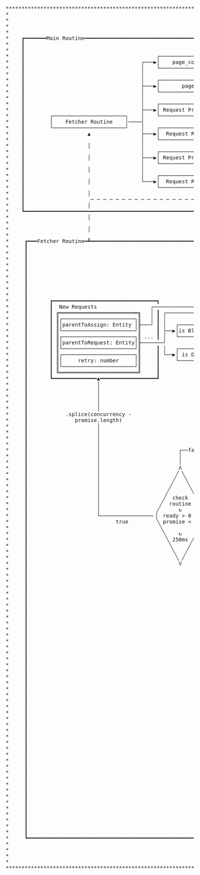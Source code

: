 <pre>
********************************************************************************************************************************************************************************************************************************************************************************************************************************
*                                                                                                                                                                                                                                                                                                                              *
*                                                                                                                                                                                                                                                                                                                              *
*                                                                                                                                                                                                                                                                                                                              *
*                                                                                                                                                                                                                                                                                                                              *
*    ┏━━━━━━━Main Routine━━━━━━━━━━━━━━━━━━━━━━━━━━━━━━━━━━━━━━━━━━━━━━━━━━━━━━━━━━━━━━━━━━━━━━━━━━━━━━━━━━━━━━━━━━━━━━━━━━━━━━━━━━━━━━━━━━━━━━━━━━━━━━━━━━━━━━━━━━━━━━━━━━━━━┓                                                                                                                                                *
*    ┃                                                                                                                                                                        ┃                                                                                                                                                *
*    ┃                                                                                                                                                                        ┃                                                                                                                                                *
*    ┃                                          ┌───────────────────────┐                                                           ┌───────────────────────┐                 ┃                                                                                                                                                *
*    ┃                                     ┌───▶│    page_collection    │                                        ┌clearTimeout()───▶│ Request Promise Timer │                 ┃                                                                                                                                                *
*    ┃                                     │    └───────────────────────┘                                        │                  └───────────────────────┘                 ┃                                                                                                                                                *
*    ┃                                     │                                                  Λ                  │                                                            ┃                                                                                                                                                *
*    ┃                                     │    ┌───────────────────────┐                    ╱ ╲                 │                  ┌───────────────────────┐                 ┃                                                                                                                                                *
*    ┃                                     ├───▶│       page_tree       │                   ╱   ╲                ├clearTimeout()───▶│  Request Ready Timer  │                 ┃                                                                                                                                                *
*    ┃                                     │    └───────────────────────┘                  ╱     ╲               │                  └───────────────────────┘                 ┃                                                                                                                                                *
*    ┃                                     │                                              ╱       ╲              │                                                            ┃                                                                                                                                                *
*    ┃                                     │    ┌───────────────────────┐                ╱  check  ╲             │                  ┌─────────────────┐                       ┃                                                                                                                                                *
*    ┃                                     ├───▶│ Request Promise Queue │──────┐        ╱  routine  ╲            │   ┌───update ───▶│ page_collection │                       ┃                                                                                                                                                *
*    ┃        ┌───────────────────────┐    │    └───────────────────────┘      │       ╱      ↻      ╲           │   │              └─────────────────┘                       ┃                                                                                                                                                *
*    ┃        │    Fetcher Routine    │────┤                                   ├─────▶▕  promise = 0  ▏──┬─true──┼───┤                                                        ┃                                                                                                                                                *
*    ┃        └───────────────────────┘    │    ┌───────────────────────┐      │       ╲  ready = 0  ╱   │       │   │              ┌─────────────────┐                       ┃                                                                                                                                                *
*    ┃                    ▲                ├───▶│  Request Ready Queue  │──────┘        ╲     ↻     ╱    │       │   └───update────▶│    page_tree    │                       ┃                                                                                                                                                *
*    ┃                                     │    └───────────────────────┘                ╲   0ms   ╱     │       │                  └─────────────────┘                       ┃                                                                                                                                                *
*    ┃                    │                │                                              ╲       ╱      │       │                                                            ┃                                                                                                                                                *
*    ┃                                     │    ┌───────────────────────┐                  ╲     ╱       │       │                                                            ┃                                                                                                                                                *
*    ┃                    │                ├───▶│ Request Promise Timer │                   ╲   ╱        │       └──────────────────▶ wait for some minutes ─ ─ ┐             ┃                                                                                                                                                *
*    ┃                                     │    └───────────────────────┘                    ╲ ╱         │                                                                    ┃                                                                                                                                                *
*    ┃                    │                │                                                  V          │                                                      │             ┃                                                                                                                                                *
*    ┃                                     │    ┌───────────────────────┐                     ▲          │                                                                    ┃                                                                                                                                                *
*    ┃                    │                └───▶│  Request Ready Timer  │                     └──false───┘                                                      │             ┃                                                                                                                                                *
*    ┃                                          └───────────────────────┘                                                                                                     ┃                                                                                                                                                *
*    ┃                    │                                                                                                                                     │             ┃                                                                                                                                                *
*    ┃                     ─ ─ ─ ─ ─ ─ ─ ─ ─ ─ ─ ─ ─ ─ ─ ─ ─ ─ ─ ─ ─ ─ ─ ─ ─ ─ ─ ─  create new fetcher routine ◀ ─ ─ ─ ─ ─ ─ ─ ─ ─ ─ ─ ─ ─ ─ ─ ─ ─ ─ ─ ─ ─ ─ ─ ─              ┃                                                                                                                                                *
*    ┃                    │                                                                                                                                                   ┃                                                                                                                                                *
*    ┗━━━━━━━━━━━━━━━━━━━━━━━━━━━━━━━━━━━━━━━━━━━━━━━━━━━━━━━━━━━━━━━━━━━━━━━━━━━━━━━━━━━━━━━━━━━━━━━━━━━━━━━━━━━━━━━━━━━━━━━━━━━━━━━━━━━━━━━━━━━━━━━━━━━━━━━━━━━━━━━━━━━━━━━━┛                                                                                                                                                *
*                         │                                                                                                                                                                                                                                                                                                    *
*                                                                                                                                                                                                                                                                                                                              *
*                         │                                                                                                                                                                                                                                                                                                    *
*                                                                                                                                                                                                                                                                                                                              *
*     ┏━━━Fetcher Routine━┻━━━━━━━━━━━━━━━━━━━━━━━━━━━━━━━━━━━━━━━━━━━━━━━━━━━━━━━━━━━━━━━━━━━━━━━━━━━━━━━━━━━━━━━━━━━━━━━━━━━━━━━━━━━━━━━━━━━━━━━━━━━━━━━━━━━━━━━━━━━━━━━━━━━━━━━━━━━━━━━━━━━━━━━━━━━━━━━━━━━━━━━━━━━━━━━━━━━━━━━━━━━━━━━━━━━━━━━━━━━━━━━━━━━━━━━━━━━━━━━━━━━━━━━━━━━━━━━━━━━━━━━━━━━━━━━━━━━━━━━━━━━━━━━┓    *
*     ┃                                                                                                                                                                                                                                                                                                                   ┃    *
*     ┃                                                                                                                                                                                                  ┌─.plaintext += plaintext────────────────────────────────────────────────────┐                                   ┃    *
*     ┃                                                                                                                                                                                                  │                                                                            │                                   ┃    *
*     ┃                                                                                                                                                                     ╔══════════════════════════╗ │                                      ╔══════════════════════╗              │                                   ┃    *
*     ┃                                                                                                                       ┌──false───┐                                  ║  Promise (resolved)      ║ ├─.children.push()┐                    ║Connector             ║              │                                   ┃    *
*     ┃                                                                                    ┏━━━━━━━━━━━━━━━━━━━━━━━━━━━━━━━━┓ │          │                                  ║┌───────────────────────┐ ║ │                 │                    ║ ┌──────────────────┐ ║              │                                   ┃    *
*     ┃                                                                                    ┃   Request Promise Queue        ┃ │          │                                  ║│parentToAssign: Entity │◀──┘       ┌──────────────────┐           ║ │toAssigned: itself│ ║              │                                   ┃    *
*     ┃                                                                                    ┃ ╔══════════════════════════╗   ┃ │          Λ                                  ║└───────────────────────┘ ║   ┌────▶│ is Page/Database │──create──▶║ └──────────────────┘ ║──────────────│─────────────────┐                 ┃    *
*     ┃                                                                                    ┃ ║  Promise (pending)       ║   ┃ │         ╱ ╲                                 ║┌───────────────────────┐ ║   │     └──────────────────┘           ║┌────────────────────┐║              │                 │                 ┃    *
*     ┃       ┏━━━━━━━━━━━━━━━━━━━━━━━━━━━━━━━━━┓                                          ┃ ║ ┌───────────────────────┐║   ┃ │        ╱   ╲                                ║│parentToRequest: Entity│ ║   │                      │             ║│toRequested: itself │║              │                 │                 ┃    *
*     ┃       ┃  New Requests                 ┌──────────────────────────────────────────────╬▶│parentToAssign: Entity │║   ┃ │       ╱     ╲            ┌──────────────┐   ║└───────────────────────┘ ║   │                      │             ║└────────────────────┘║              │                 │                 ┃    *
*     ┃       ┃ ╔═════════════════════════╗   │ ┃ ┌──────────────────────────────────────┐ ┃ ║ └───────────────────────┘║...┃ │      ╱       ╲       ┌──▶│ is Fulfilled │──▶║┌───────────────────────┐ ║   │                      │             ╚══════════════════════╝              │                 │                 ┃    *
*     ┃       ┃ ║┌───────────────────────┐║   │ ┃ │                                      │ ┃ ║ ┌───────────────────────┐║   ┃ │     ╱  set    ╲      │   └──────────────┘   ║│       children:       │ ║   │                      │                                                   │                 │                 ┃    *
*     ┃       ┃ ║│parentToAssign: Entity │╠───┘ ┃ │   ┌─────────────┐    List Block      └─╋─╬▶│parentToRequest: Entity│║   ┃ │    ╱ interval  ╲     │                      ║│   QueryablePromise    │─╬───┤                      │                                         ┌──────────────────┐        │                 ┃    *
*     ┃       ┃ ║└───────────────────────┘║     ┃ ├──▶│is Block/Page│───▶Children()─────┐  ┃ ║ └───────────────────────┘║   ┃ │   ╱      ↻      ╲    │                      ║│      <Entity[]>       │ ║   │                      │       extractPlainText                  │   Concatenated   │        │                 ┃    *
*     ┃       ┃ ║┌───────────────────────┐║ ... ┃ │   └─────────────┘                   │  ┃ ║ ┌───────────────────────┐║   ┃─┴─▶▕  promise > 0  ▏───┤                      ║└───────────────────────┘ ║   │                      │    ┌─▶   FromBlock    ────▶.reduce()───▶│    Plain Text    │        │                 ┃    *
*     ┃       ┃ ║│parentToRequest: Entity│╠───────┘                                 .push()┃ ║ │       children:       │║   ┃     ╲ isSetteled  ╱    │   ┌──────────────┐   ║┌───────────────────────┐ ║   │                      │    │                                    └──────────────────┘        │                 ┃    *
*     ┃       ┃ ║└───────────────────────┘║     ┃ │   ┌─────────────┐      Query        ┌────╬▶│   QueryablePromise    │║   ┃      ╲     ↻     ╱     └──▶│ is Rejected  │   ║│     retry: number     │ ║   │                      │    │                                                                │                 ┃    *
*     ┃       ┃ ║┌───────────────────────┐║     ┃ └──▶│ is Database │───▶Database()─────┘  ┃ ║ │      <Entity[]>       │║   ┃       ╲   0ms   ╱          └──────────────┘   ║└───────────────────────┘ ║   │     ┌────────────────│─┐  │                                                                │                 ┃    *
*     ┃       ┃ ║│     retry: number     │║     ┃     └─────────────┘                      ┃ ║ └───────────────────────┘║   ┃        ╲       ╱                    │         ╚══════════════════════════╝   └────▶│     is Block   │ │──┤                     ┌──────────────────┐                       │                 ┃    *
*     ┃       ┃ ║└───────────────────────┘║     ┃                                          ┃ ║ ┌───────────────────────┐║   ┃         ╲     ╱                     │                                              └────────────────│─┘  │                     │  is in Traverse  │                       │                 ┃    *
*     ┃       ┃ ╚═════════════════════════╝     ┃                                          ┃ ║ │     retry: number     │║   ┃          ╲   ╱                      │               set maxConcurrency to 0                         │    │               ┌────▶│  Exclusion List  │           ╔═══════════╬══════════╗      ┃    *
*     ┃       ┗━━━━━━━━━━━━━━▲━━━━━━━━━━━━━━━━━━┛                                          ┃ ║ └───────────────────────┘║   ┃           ╲ ╱                       ▼               empty promise_queue                             │    │               │     └──────────────────┘           ║Connector  │          ║      ┃    *
*     ┃                      │                                                             ┃ ╚══════════════════════════╝   ┃            V                  rate_limited──true──▶ move promises to ready_queue                    │    └─▶.filter()────┤     ┌──────────────────┐           ║ ┌─────────┴────────┐ ║      ┃    *
*     ┃                      │                                                             ┗━━━━━━━━━━━━━━━━━━━━━━━━━━━━━━━━┛                                     │               wait for some minutes                           │                    │     │is NOT in Traverse│           ║ │toAssigned: PARENT│ ║      ┃    *
*     ┃                      │                                                                                                                                    │               set maxConcurrency to 3                         │                    └────▶│  Exclusion List  │──create──▶║ └─────────┬────────┘ ║      ┃    *
*     ┃                      │                                                                                      ╔═════════════════════════╗                 false                                                             │                          └──────────────────┘           ║┌──────────┴─────────┐║      ┃    *
*     ┃                      │                                                                                      ║┌───────────────────────┐║                   │                                                               │                                                         ║│toRequested: itself │║      ┃    *
*     ┃            .splice(concurrency -                                                                            ║│parentToAssign: Entity │║                   │                                                               │                                                         ║└──────────┬─────────┘║      ┃    *
*     ┃               promise.length)                                                                               ║└───────────────────────┘║                   ▼                                                               │                                                         ╚═══════════╬══════════╝      ┃    *
*     ┃                      │                                                                                      ║┌───────────────────────┐║               retry <                                                             │                                                                     │                 ┃    *
*     ┃                      │                                                                               ┌──────║│parentToRequest: Entity│║◀───true───── retryCount ──false──▶ console.error                                  │                                                                     │                 ┃    *
*     ┃                      │                                                                               │      ║└───────────────────────┘║                                                                                   │                                                                     │                 ┃    *
*     ┃                      │                                                                               │      ║┌───────────────────────┐║                                                                                   │                                                                     │                 ┃    *
*     ┃                      │                         ┌──false───┐                                          │      ║│      retry: +=1       │║                                                                                   │                                                                     │                 ┃    *
*     ┃                      │                         │          │                                          │      ║└───────────────────────┘║                                                                                   │                                                                     │                 ┃    *
*     ┃                      │                         │          │                                     .unshift()  ╚═════════════════════════╝                                                                                   │                                                                     │                 ┃    *
*     ┃                      │                         Λ          │                                          ▼                                                                                                                    │                                                                     │                 ┃    *
*     ┃                      │                        ╱ ╲         │            ┏━━━━━━━━━━━━━━━━━━━━━━━━━━━━━━━━━━━━━━━━━━━━━━━━━━━━━━━━━━━┓                                                                                      │                                                                     │                 ┃    *
*     ┃                      │                       ╱   ╲        │            ┃  Request Ready Queue                                      ┃                                                                                      │                                                                     │                 ┃    *
*     ┃                      │                      ╱     ╲       │            ┃ ╔═════════════════════════╗ ╔═════════════════════════╗   ┃                                                                                      │                                                                     │                 ┃    *
*     ┃                      │                     ╱       ╲      │            ┃ ║┌───────────────────────┐║ ║┌───────────────────────┐║   ┃                                                                                      │                                                                     │                 ┃    *
*     ┃                      │                    ╱  check  ╲     │            ┃ ║│parentToAssign: Entity │║ ║│parentToAssign: Entity │║   ┃                                                                                      │                                                                     │                 ┃    *
*     ┃                      │                   ╱  routine  ╲    │            ┃ ║└───────────────────────┘║ ║└───────────────────────┘║   ┃                                                                                      │                                                                     │                 ┃    *
*     ┃                      │                  ╱      ↻      ╲   │            ┃ ║┌───────────────────────┐║ ║┌───────────────────────┐║...┃                                                                                      │                                                                     │                 ┃    *
*     ┃                      └─────────────────▕  ready > 0    ▏◀─┴────────────┃ ║│parentToRequest: Entity│║ ║│parentToRequest: Entity│║   ┃◀─────────────────────────────────────────────────────────────────────────────────────│─────────────────────────────────────────────────────────────────────┘                 ┃    *
*     ┃                            true         ╲ promise < 3 ╱                ┃ ║└───────────────────────┘║ ║└───────────────────────┘║   ┃             .push()                                                                  │                                                                                       ┃    *
*     ┃                                          ╲           ╱                 ┃ ║┌───────────────────────┐║ ║┌───────────────────────┐║   ┃                                                                                      │                                                                                       ┃    *
*     ┃                                           ╲    ↻    ╱                  ┃ ║│       retry: 0        │║ ║│       retry: 0        │║   ┃                                                                                      │                                                                                       ┃    *
*     ┃                                            ╲ 250ms ╱                   ┃ ║└───────────────────────┘║ ║└───────────────────────┘║   ┃                                                                                      │                                                                                       ┃    *
*     ┃                                             ╲     ╱                    ┃ ╚═════════════════════════╝ ╚═════════════════════════╝   ┃                                                                                      │                                                                                       ┃    *
*     ┃                                              ╲   ╱                     ┗━━━━━━━━━━━━━━━━━━━━━━━━━━━━━━━━━━━━━━━━━━━━━━━━━━━━━━━━━━━┛                                                                                      │                                                                                       ┃    *
*     ┃                                               ╲ ╱                                                    ▲                                                                                                                    │                                                                                       ┃    *
*     ┃                                                V                                                     │                    ┏━━━━━━━━━━━━━━━━━━━━━━━━━━┓                                                                    │                                                                                       ┃    *
*     ┃                                                           ┌─────────────────────┐                 (init)                  ┃  Page Collection         ┃                                                                    │                                                                                       ┃    *
*     ┃                                                           │   children: () =>   │                    │                    ┃ ┌────╦═════════════════╗ ┃                                                                    │                                                                                       ┃    *
*     ┃                                                           │  Promise<Entity[]>  │                    │                    ┃ │ id ║  page: Entity   ║ ┃                                                                    │                                                                                       ┃    *
*     ┃                                                           └─────────────────────┘                    │                    ┃ └────╩═════════════════╝ ┃                                                                    │                                                                                       ┃    *
*     ┃                                                                                            ┌──────────────────┐           ┃ ┌────╦═════════════════╗ ┃                                                                    │                                                                                       ┃    *
*     ┃                                                                                            │       ROOT       │───(init)─▶┃ │ id ║  page: Entity   ║ ┃◀────────────assign with key────────────────────────────────────────┘                                                                                       ┃    *
*     ┃                                                                                            └──────────────────┘           ┃ └────╩═════════════════╝ ┃                                                                                                                                                            ┃    *
*     ┃                                                                                                      │                    ┃ ┌────╦═════════════════╗ ┃                                                                                                                                                            ┃    *
*     ┃                                                                                                                           ┃ │ id ║  page: Entity   ║ ┃                                                                                                                                                            ┃    *
*     ┃                                                                                                      │                    ┃ └────╩═════════════════╝ ┃                                                                                                                                                            ┃    *
*     ┃                                                                                                                           ┃           ....           ┃                                                                                                                                                            ┃    *
*     ┃                                                                                                      │                    ┗━━━━━━━━━━━━━━━━━━━━━━━━━━┛                                                                                                                                                            ┃    *
*     ┃                                                                                                                                         │                                                                                                                                                                         ┃    *
*     ┃                                                                                                      └ ─ ─ ─ ─ ─ ─ ─ ┬ ─ ─ ─ ─ ─ ─ ─ ─ ─                                                                                                                                                                          ┃    *
*     ┃                                                                                                                                                                                                                                                                                                                   ┃    *
*     ┃                                                                                                                      │                                                                                                                                                                                            ┃    *
*     ┃                                                                                                          ╔══════════════════════╗                                                                                                                                                                                 ┃    *
*     ┃                                                                                                          ║ Entity               ║                                                                                                                                                                                 ┃    *
*     ┃                                                                                                          ║┌────────────────────┐║                                                                                                                                                                                 ┃    *
*     ┃                                                                                                          ║│     id: string     │║                                                                                                                                                                                 ┃    *
*     ┃                                                                                                          ║└────────────────────┘║                                                                                                                                                                                 ┃    *
*     ┃                                                                                                          ║┌────────────────────┐║                                                                                                                                                                                 ┃    *
*     ┃                                                                                                          ║│   depth: number    │║                                                                                                                                                                                 ┃    *
*     ┃                                                                                                          ║└────────────────────┘║                                                                                                                                                                                 ┃    *
*     ┃                                                                                                          ║┌────────────────────┐║                                                                                                                                                                                 ┃    *
*     ┃                                                                                                          ║│       type:        │║                                                                                                                                                                                 ┃    *
*     ┃                                                                                                          ║│ 'page'|'database'| │║                                                                                                                                                                                 ┃    *
*     ┃                                                                                                          ║│      'block'       │║                                                                                                                                                                                 ┃    *
*     ┃                                                                                                          ║└────────────────────┘║                                                                                                                                                                                 ┃    *
*     ┃                                                                                                          ║┌────────────────────┐║                                                                                                                                                                                 ┃    *
*     ┃                                                                                                          ║│     metadata:      │║                                                                                                                                                                                 ┃    *
*     ┃                                                                                                          ║│GetBlockResponseWith│║                                                                                                                                                                                 ┃    *
*     ┃                                                                                                          ║│      Metadata      │║                                                                                                                                                                                 ┃    *
*     ┃                                                                                                          ║└────────────────────┘║                                                                                                                                                                                 ┃    *
*     ┃                                                                                                          ║┌────────────────────┐║                                                                                                                                                                                 ┃    *
*     ┃                                                                                                          ║│     plainText:     │║                                                                                                                                                                                 ┃    *
*     ┃                                                                                                          ║│extractPlainText(...│║                                                                                                                                                                                 ┃    *
*     ┃                                                                                                          ║│     children)      │║                                                                                                                                                                                 ┃    *
*     ┃                                                                                                          ║└────────────────────┘║                                                                                                                                                                                 ┃    *
*     ┃                                                                                                          ║┌────────────────────┐║                                                                                                                                                                                 ┃    *
*     ┃                                                                                                          ║│ children: Entity[] │║                                                                                                                                                                                 ┃    *
*     ┃                                                                                                          ║└────────────────────┘║                                                                                                                                                                                 ┃    *
*     ┃                                                                                                          ╚══════════════════════╝                                                                                                                                                                                 ┃    *
*     ┃                                                                                                                                                                                                                                                                                                                   ┃    *
*     ┃                                                                                                                                                                                                                                                                                                                   ┃    *
*     ┗━━━━━━━━━━━━━━━━━━━━━━━━━━━━━━━━━━━━━━━━━━━━━━━━━━━━━━━━━━━━━━━━━━━━━━━━━━━━━━━━━━━━━━━━━━━━━━━━━━━━━━━━━━━━━━━━━━━━━━━━━━━━━━━━━━━━━━━━━━━━━━━━━━━━━━━━━━━━━━━━━━━━━━━━━━━━━━━━━━━━━━━━━━━━━━━━━━━━━━━━━━━━━━━━━━━━━━━━━━━━━━━━━━━━━━━━━━━━━━━━━━━━━━━━━━━━━━━━━━━━━━━━━━━━━━━━━━━━━━━━━━━━━━━━━━━━━━━━━━━━━━━━━━━┛    *
*                                                                                                                                                                                                                                                                                                                              *
*                                                                                                                                                                                                                                                                                                                              *
*                                                                                                                                                                                                                                                                                                                              *
*                                                                                                                                                                                                                                                                                                                              *
********************************************************************************************************************************************************************************************************************************************************************************************************************************
</pre>
